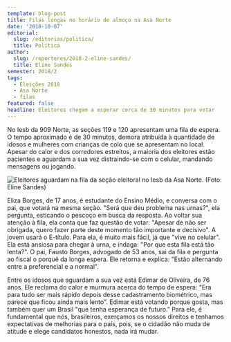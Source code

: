 ```yaml
---
template: blog-post
title: Filas longas no horário de almoço na Asa Norte
date: '2018-10-07'
editorial:
  slug: /editorias/politica/
  title: Política
author:
  slug: /reporteres/2018-2-eline-sandes/
  title: Eline Sandes
semester: 2018/2
tags:
  - Eleições 2018
  - Asa Norte
  - filas
featured: false
headline: Eleitores chegam a esperar cerca de 30 minutos para votar
---
```

No Iesb da 909 Norte, as seções 119 e 120 apresentam uma fila de espera. O tempo aproximado é de 30 minutos, demora atribuída à quantidade de idosos e mulheres com crianças de colo que se apresentam no local. Apesar do calor e dos corredores estreitos, a maioria dos eleitores estão pacientes e aguardam a sua vez distraindo-se com o celular, mandando mensagens ou jogando.

![Eleitores aguardam na fila da seção eleitoral no Iesb da Asa Norte. (Foto: Eline Sandes)](/uploads/img_2653.jpg)



Eliza Borges, de 17 anos, é estudante do Ensino Médio, e conversa com o pai, que votará na mesma seção. "Será que deu problema nas urnas?", ela pergunta, esticando o pescoço em busca da resposta. Ao voltar sua atenção à fila, ela conta que faz questão de votar: "Apesar de não ser obrigada, quero fazer parte deste momento tão importante e decisivo". A jovem usará o E-título. Para ela, é muito mais fácil, já que "vive no celular". Ela está ansiosa para chegar à urna, e indaga: "Por que esta fila está tão lenta?". O pai, Fausto Borges, advogado de 53 anos, sai da fila e pergunta ao fiscal o porquê da longa espera. Ele retorna e explica: "Estão alternando entre a preferencial e a normal".

Entre os idosos que aguardam a sua vez está Edimar de Oliveira, de 76 anos. Ele reclama do calor e murmura acerca do tempo de espera: "Era para tudo ser mais rápido depois desse cadastramento biométrico, mas parece que ficou ainda mais lento". Edimar está votando porque gosta, mas também quer um Brasil "que tenha esperança de futuro." Para ele, é fundamental que nós, brasileiros, exerçamos os nossos direitos e tenhamos expectativas de melhorias para o país, pois, se o cidadão não muda de atitude e elege candidatos honestos, nada irá mudar.
